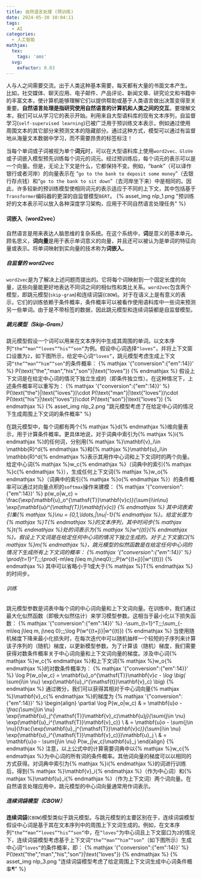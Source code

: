 ```yaml
---
title: 自然语言处理 (预训练)
date: 2024-05-30 10:04:11
tags:
  - AI
categories:
  - 人工智能
mathjax:
  tex:
    tags: 'ams'
  svg:
    exFactor: 0.03
---
```


人与人之间需要交流。出于人类这种基本需要，每天都有大量的书面文本产生。 比如，社交媒体、聊天应用、电子邮件、产品评论、新闻文章、研究论文和书籍中的丰富文本，使计算机能够理解它们以提供帮助或基于人类语言做出决策变得至关重要。**自然语言处理是指研究使用自然语言的计算机和人类之间的交互**。要理解文本，我们可以从学习它的表示开始。利用来自大型语料库的现有文本序列，自监督学习(`self-supervised learning`)已被广泛用于预训练文本表示，例如通过使用周围文本的其它部分来预测文本的隐藏部分。通过这种方式，模型可以通过有监督地从海量文本数据中学习，而不需要昂贵的标签标注！
<!-- more -->
当每个单词或子词被视为单个**词元**时，可以在大型语料库上使用`word2vec、GloVe`或子词嵌入模型预先训练每个词元的词元。经过预训练后，每个词元的表示可以是一个向量。但是，无论上下文是什么，它都保持不变。例如，“bank”（可以译作银行或者河岸）的向量表示在 “`go to the bank to deposit some money`”（去银行存点钱）和“`go to the bank to sit down`”（去河岸坐下来）中是相同的。因此，许多较新的预训练模型使相同词元的表示适应于不同的上下文，其中包括基于`Transformer`编码器的更深的自监督模型`BERT`。
{% asset_img nlp_1.png "预训练好的文本表示可以放入各种深度学习架构，应用于不同自然语言处理任务" %}

#### 词嵌入（word2vec）

自然语言是用来表达人脑思维的复杂系统。在这个系统中，**词**是意义的基本单元。顾名思义，**词向量**是用于表示单词意义的向量，并且还可以被认为是单词的特征向量或表示。将单词映射到实向量的技术称为**词嵌入**。
##### 自监督的 word2vec

`word2vec`是为了解决上述问题而提出的。它将每个词映射到一个固定长度的向量，这些向量能更好地表达不同词之间的相似性和类比关系。`word2vec`包含两个模型，即跳元模型(`skip-gram`)和连续词袋(`CBOW`)。对于在语义上是有意义的表示，它们的训练依赖于条件概率，条件概率可以被看作使用语料库中一些词来预测另一些单词。由于是不带标签的数据，因此跳元模型和连续词袋都是自监督模型。
##### 跳元模型（Skip-Gram）

跳元模型假设一个词可以用来在文本序列中生成其周围的单词。以文本序列`“the”“man”“loves”“his”“son”`为例。假设中心词选择`“loves”`，并将上下文窗口设置为`2`，如下图所示，给定中心词`“loves”`，跳元模型考虑生成上下文词`“the”“man”“him”“son”`的条件概率：
{% mathjax '{"conversion":{"em":14}}' %}
P(\text{"the","man","his","son"}|\text{"loves"})
{% endmathjax %}
假设上下文词是在给定中心词的情况下独立生成的（即条件独立性）。在这种情况下，上述条件概率可以重写为：
{% mathjax '{"conversion":{"em":14}}' %}
P(\text{"the"}|\text{"loves"})\cdot P(\text{"man"}|\text{"loves"})\cdot P(\text{"his"}|\text{"loves"})\cdot P(\text{"son"}|\text{"loves"})
{% endmathjax %}
{% asset_img nlp_2.png "跳元模型考虑了在给定中心词的情况下生成周围上下文词的条件概率" %}

在跳元模型中，每个词都有两个{% mathjax %}d{% endmathjax %}维向量表示，用于计算条件概率。更具体地说，对于词典中索引为{% mathjax %}i{% endmathjax %}的任何词，分别用{% mathjax %}\mathbf{v}_i\in \mathbb{R}^d{% endmathjax %}和{% mathjax %}\mathbf{u}_i\in \mathbb{R}^d{% endmathjax %}表示其用作中心词和上下文词时的两个向量。给定中心词{% mathjax %}w_c{% endmathjax %}（词典中的索引{% mathjax %}c{% endmathjax %}），生成任何上下文词{% mathjax %}w_o{% endmathjax %}（词典中的索引{% mathjax %}o{% endmathjax %}）的条件概率可以通过对向量点积的`softmax`操作来建模：
{% mathjax '{"conversion":{"em":14}}' %}
p(w_o|w_c) = \frac{\exp(\mathbf{u}_o^{\mathsf{T}}\mathbf{v}_c)}{\sum_{i\in\nu} \exp(\mathbf{u}_i^{\mathsf{T}}\mathbf{v}_c)}
{% endmathjax %}
其中词表索引集{% mathjax %}\nu = \{0,1,\ldots,|\nu|-1\}{% endmathjax %}。给定长度为{% mathjax %}T{% endmathjax %}的文本序列，其中时间步{% mathjax %}t{% endmathjax %}处的词表示为{% mathjax %}w^{(t)}{% endmathjax %}。假设上下文词是在给定任何中心词的情况下独立生成的。对于上下文窗口{% mathjax %}m{% endmathjax %}，跳元模型的似然函数是在给定任何中心词的情况下生成所有上下文词的概率：
{% mathjax '{"conversion":{"em":14}}' %}
\prod_{t=1}^T\;\;\;\prod_{-m\leq j\leq m,j\neq0}\;\;\;P(w^{(t+j)}|w^{(t)})
{% endmathjax %}
其中可以省略小于1或大于{% mathjax %}T{% endmathjax %}的时间步。
###### 训练

跳元模型参数是词表中每个词的中心词向量和上下文词向量。在训练中，我们通过最大化似然函数（即极大似然估计）来学习模型参数。这相当于最小化以下损失函数：
{% mathjax '{"conversion":{"em":14}}' %}
-\sum_{t=1}^T\;\;\;\sum_{-m\leq j\leq m, j\neq 0}\;\;\;\log P(w^{(t+j)}|w^{(t)})
{% endmathjax %}
当使用随机梯度下降来最小化损失时，在每次迭代中可以随机抽样一个较短的子序列来计算该子序列的（随机）梯度，以更新模型参数。为了计算该（随机）梯度，我们需要获得对数条件概率关于中心词向量和上下文词向量的梯度。涉及中心词{% mathjax %}w_c{% endmathjax %}和上下文词{% mathjax %}w_o{% endmathjax %}的对数条件概率为：
{% mathjax '{"conversion":{"em":14}}' %}
\log P(w_o|w_c) = \mathbf{u}_o^{\mathsf{T}}\mathbf{v}_c - \log \big( \sum_{i\in \nu} \exp(\mathbf{u}_i^{\mathsf{t}}\mathbf{v}_c) \big)
{% endmathjax %}
通过微分，我们可以获得其相对于中心词向量{% mathjax %}\mathbf{v}_c{% endmathjax %}的梯度为
{% mathjax '{"conversion":{"em":14}}' %}
\begin{align}
\partial \log P(w_o|w_c) & = \mathbf{u}_o - \frac{\sum_{j\in \nu} \exp(\mathbf{u}_j^{\mathsf{T}}\mathbf{v}_c)\mathbf{u}_j}{\sum_{j\in \nu} \exp(\mathbf{u}_i^{\mathsf{T}}\mathbf{v}_c)} \\
& = \mathbf{u}_o - \sum_{j\in \nu}(\frac{\exp(\mathbf{u}_j^{\mathsf{T}}\mathbf{v}_c)}{\sum_{i\in \nu} \exp(\mathbf{u}_i^{\mathsf{T}}\mathbf{v}_c)})\mathbf{u}_j \\
& = \mathbf{u}_o - \sum_{j\in \nu} P(w_j|w_c)\mathbf{u}_j
\end{align}
{% endmathjax %}
注意，以上公式中的计算需要词典中以{% mathjax %}w_c{% endmathjax %}为中心词的所有词的条件概率。其他词向量的梯度可以以相同的方式获得。对词典中索引为{% mathjax %}i{% endmathjax %}的词进行训练后，得到{% mathjax %}\mathbf{v}_i{% endmathjax %}（作为中心词）和{% mathjax %}\mathbf{u}_i{% endmathjax %}（作为上下文词）两个词向量。在自然语言处理应用中，跳元模型的中心词向量通常用作词表示。
##### 连续词袋模型（CBOW）

**连续词袋**(`CBOW`)模型类似于跳元模型。与跳元模型的主要区别在于，连续词袋模型假设中心词是基于其在文本序列中的周围上下文词生成的。例如，在文本序列`“the”“man”“loves”“his”“son”`中，在`“loves”`为中心词且上下文窗口为`2`的情况下，连续词袋模型考虑基于上下文词`“the”“man”“him”“son”`（如下图所示）生成中心词`“loves”`的条件概率，即：
{% mathjax '{"conversion":{"em":14}}' %}
P(\text{"the","man","his","son"}|\text{"loves"})
{% endmathjax %}
{% asset_img nlp_3.png "连续词袋模型考虑了给定周围上下文词生成中心词条件概率¶" %}